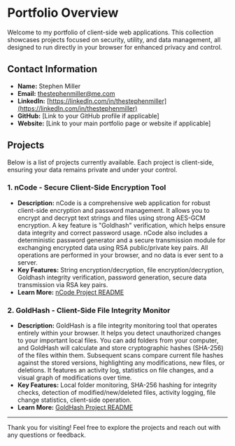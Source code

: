 # Portfolio Overview

Welcome to my portfolio of client-side web applications. This collection showcases projects focused on security, utility, and data management, all designed to run directly in your browser for enhanced privacy and control.

## Contact Information

*   **Name:** Stephen Miller
*   **Email:** thestephenmiller@me.com
*   **LinkedIn:** [https://linkedIn.com/in/thestephenmiller](https://linkedIn.com/in/thestephenmiller)
*   **GitHub:** [Link to your GitHub profile if applicable]
*   **Website:** [Link to your main portfolio page or website if applicable]

## Projects

Below is a list of projects currently available. Each project is client-side, ensuring your data remains private and under your control.

### 1. nCode - Secure Client-Side Encryption Tool

*   **Description:** nCode is a comprehensive web application for robust client-side encryption and password management. It allows you to encrypt and decrypt text strings and files using strong AES-GCM encryption. A key feature is "Goldhash" verification, which helps ensure data integrity and correct password usage. nCode also includes a deterministic password generator and a secure transmission module for exchanging encrypted data using RSA public/private key pairs. All operations are performed in your browser, and no data is ever sent to a server.
*   **Key Features:** String encryption/decryption, file encryption/decryption, Goldhash integrity verification, password generation, secure data transmission via RSA key pairs.
*   **Learn More:** [nCode Project README](./Projects/nCode/README.md)

### 2. GoldHash - Client-Side File Integrity Monitor

*   **Description:** GoldHash is a file integrity monitoring tool that operates entirely within your browser. It helps you detect unauthorized changes to your important local files. You can add folders from your computer, and GoldHash will calculate and store cryptographic hashes (SHA-256) of the files within them. Subsequent scans compare current file hashes against the stored versions, highlighting any modifications, new files, or deletions. It features an activity log, statistics on file changes, and a visual graph of modifications over time.
*   **Key Features:** Local folder monitoring, SHA-256 hashing for integrity checks, detection of modified/new/deleted files, activity logging, file change statistics, client-side operation.
*   **Learn More:** [GoldHash Project README](./Projects/GoldHash/README.md)

---
Thank you for visiting! Feel free to explore the projects and reach out with any questions or feedback.
